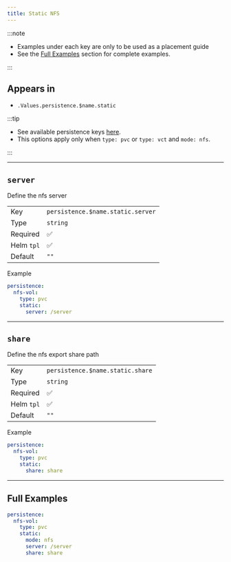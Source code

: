 ```yaml
---
title: Static NFS
---
```


:::note

- Examples under each key are only to be used as a placement guide
- See the [Full Examples](/general/common/persistence/pvc-vct/static-nfs#full-examples) section for complete examples.

:::

## Appears in

- `.Values.persistence.$name.static`

:::tip

- See available persistence keys [here](/general/common/).
- This options apply only when `type: pvc` or `type: vct` and `mode: nfs`.

:::

---

## `server`

Define the nfs server

|            |                                   |
| ---------- | --------------------------------- |
| Key        | `persistence.$name.static.server` |
| Type       | `string`                          |
| Required   | ✅                                |
| Helm `tpl` | ✅                                |
| Default    | `""`                              |

Example

```yaml
persistence:
  nfs-vol:
    type: pvc
    static:
      server: /server
```

---

## `share`

Define the nfs export share path

|            |                                  |
| ---------- | -------------------------------- |
| Key        | `persistence.$name.static.share` |
| Type       | `string`                         |
| Required   | ✅                               |
| Helm `tpl` | ✅                               |
| Default    | `""`                             |

Example

```yaml
persistence:
  nfs-vol:
    type: pvc
    static:
      share: share
```

---

## Full Examples

```yaml
persistence:
  nfs-vol:
    type: pvc
    static:
      mode: nfs
      server: /server
      share: share
```
